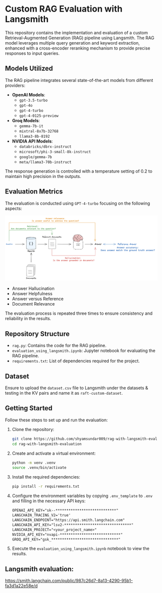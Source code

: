 # Custom RAG Evaluation with Langsmith

This repository contains the implementation and evaluation of a custom Retrieval-Augmented Generation (RAG) pipeline using Langsmith. The RAG model leverages multiple query generation and keyword extraction, enhanced with a cross-encoder reranking mechanism to provide precise responses to input queries.

## Models Utilized

The RAG pipeline integrates several state-of-the-art models from different providers:

- **OpenAI Models**:
  - `gpt-3.5-turbo`
  - `gpt-4o`
  - `gpt-4-turbo`
  - `gpt-4-0125-preview`
- **Groq Models**:
  - `gemma-7b-it`
  - `mixtral-8x7b-32768`
  - `llama3-8b-8192`
- **NVIDIA API Models**:
  - `databricks/dbrx-instruct`
  - `microsoft/phi-3-small-8k-instruct`
  - `google/gemma-7b`
  - `meta/llama3-70b-instruct`

The response generation is controlled with a temperature setting of 0.2 to maintain high precision in the outputs.

## Evaluation Metrics

The evaluation is conducted using `GPT-4-turbo` focusing on the following aspects:

![image](rag_eval_overview-c0c3c2ac03f44b2b67c58ab67f32d82a.png)

- Answer Hallucination
- Answer Helpfulness
- Answer versus Reference
- Document Relevance

The evaluation process is repeated three times to ensure consistency and reliability in the results.

## Repository Structure

- `rag.py`: Contains the code for the RAG pipeline.
- `evaluation_using_langsmith.ipynb`: Jupyter notebook for evaluating the RAG pipeline.
- `requirements.txt`: List of dependencies required for the project.

## Dataset

Ensure to upload the `dataset.csv` file to Langsmith under the datasets & testing in the KV pairs and name it as `raft-custom-dataset`.

## Getting Started

Follow these steps to set up and run the evaluation:

1. Clone the repository:
   ```bash
   git clone https://github.com/shyamsundar009/rag-with-langsmith-evaluation
   cd rag-with-langsmith-evaluation
   ```
2. Create and activate a virtual environment:
   ```bash
   python -m venv .venv
   source .venv/bin/activate
   ```
3. Install the required dependencies:
   ```bash
   pip install -r requirements.txt
   ```
4. Configure the environment variables by copying `.env_template` to `.env` and filling in the necessary API keys:
   ```plaintext
   OPENAI_API_KEY="sk--****************************"
   LANGCHAIN_TRACING_V2='true'
   LANGCHAIN_ENDPOINT="https://api.smith.langchain.com"
   LANGCHAIN_API_KEY="lsv2-*******************************"
   LANGCHAIN_PROJECT="<your_project_name>"
   NVIDIA_API_KEY="nvapi-****************************"
   GROQ_API_KEY="gsk_*******************************"
   ```
5. Execute the `evaluation_using_langsmith.ipynb` notebook to view the results.

## Langsmith evaluation:

https://smith.langchain.com/public/987c26d7-8a13-4290-95b1-fa3d1a22e58e/d
